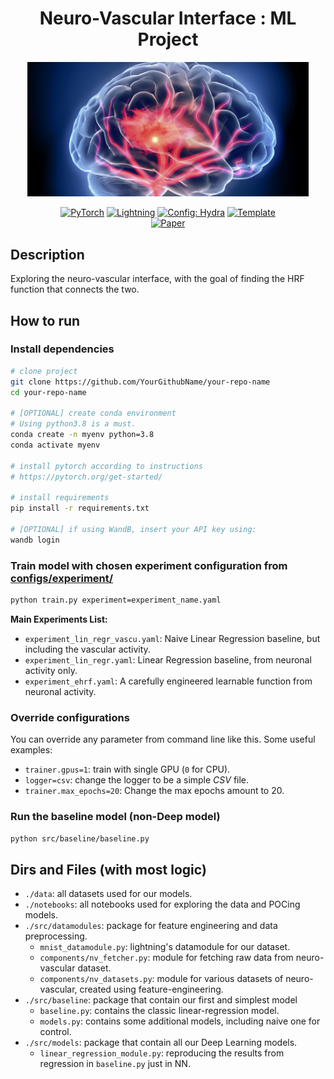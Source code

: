 <div align="center">

# Neuro-Vascular Interface : ML Project
<img width="450" src="docs/img/brain-img.jpg">

<a href="https://pytorch.org/get-started/locally/"><img alt="PyTorch" src="https://img.shields.io/badge/PyTorch-ee4c2c?logo=pytorch&logoColor=white"></a>
<a href="https://pytorchlightning.ai/"><img alt="Lightning" src="https://img.shields.io/badge/-Lightning-792ee5?logo=pytorchlightning&logoColor=white"></a>
<a href="https://hydra.cc/"><img alt="Config: Hydra" src="https://img.shields.io/badge/Config-Hydra-89b8cd"></a>
<a href="https://github.com/ashleve/lightning-hydra-template"><img alt="Template" src="https://img.shields.io/badge/-Lightning--Hydra--Template-017F2F?style=flat&logo=github&labelColor=gray"></a><br>
[![Paper](http://img.shields.io/badge/paper-arxiv.1001.2234-B31B1B.svg)](https://www.nature.com/articles/nature14539)

[//]: # ([![Conference]&#40;http://img.shields.io/badge/AnyConference-year-4b44ce.svg&#41;]&#40;https://papers.nips.cc/paper/2020&#41;)
</div>

## Description
Exploring the neuro-vascular interface, with the goal of finding the HRF function that connects the two.

## How to run

### Install dependencies

```bash
# clone project
git clone https://github.com/YourGithubName/your-repo-name
cd your-repo-name

# [OPTIONAL] create conda environment
# Using python3.8 is a must.
conda create -n myenv python=3.8
conda activate myenv

# install pytorch according to instructions
# https://pytorch.org/get-started/

# install requirements
pip install -r requirements.txt

# [OPTIONAL] if using WandB, insert your API key using: 
wandb login
```

### Train model with chosen experiment configuration from [configs/experiment/](configs/experiment/)

```bash
python train.py experiment=experiment_name.yaml
```

**Main Experiments List:**
- `experiment_lin_regr_vascu.yaml`: Naive Linear Regression baseline, but including the vascular activity.
- `experiment_lin_regr.yaml`: Linear Regression baseline, from neuronal activity only.
- `experiment_ehrf.yaml`: A carefully engineered learnable function from neuronal activity.

### Override configurations
You can override any parameter from command line like this. Some useful examples:
- `trainer.gpus=1`: train with single GPU (`0` for CPU).
- `logger=csv`: change the logger to be a simple _CSV_ file.
- `trainer.max_epochs=20`: Change the max epochs amount to 20.

### Run the baseline model (non-Deep model)
```bash
python src/baseline/baseline.py
```

## Dirs and Files (with most logic)
- `./data`: all datasets used for our models.
- `./notebooks`: all notebooks used for exploring the data and POCing models.
- `./src/datamodules`: package for feature engineering and data preprocessing.
  - `mnist_datamodule.py`: lightning's datamodule for our dataset.
  - `components/nv_fetcher.py`: module for fetching raw data from neuro-vascular dataset.
  - `components/nv_datasets.py`: module for various datasets of neuro-vascular, created using feature-engineering.
- `./src/baseline`: package that contain our first and simplest model
  - `baseline.py`: contains the classic linear-regression model.
  - `models.py`: contains some additional models, including naive one for control. 
- `./src/models`: package that contain all our Deep Learning models.
  - `linear_regression_module.py`: reproducing the results from regression in `baseline.py` just in NN.